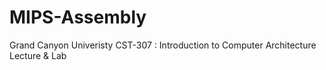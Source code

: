 # MIPS-Assembly
Grand Canyon Univeristy CST-307 : Introduction to Computer Architecture Lecture &amp; Lab
